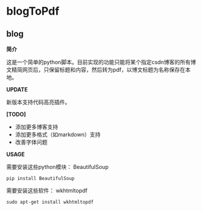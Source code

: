# blogToPdf
blog 
---


**简介**

这是一个简单的python脚本。目前实现的功能只能将某个指定csdn博客的所有博文精简网页后，只保留标题和内容，然后转为pdf，以博文标题为名称保存在本地。

**UPDATE**

新版本支持代码高亮插件。

**[TODO]**

 - 添加更多博客支持
 - 添加更多格式（如markdown）支持
 - 改善字体问题


**USAGE**

需要安装这些python模块：
BeautifulSoup

```
pip install BeautifulSoup
```

需要安装这些软件：
wkhtmltopdf

```
sudo apt-get install wkhtmltopdf
``` 

